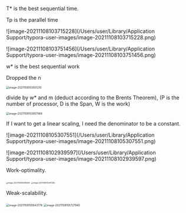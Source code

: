 



T* is the best sequential time.

Tp is the parallel time



![image-20211108103715228](/Users/user/Library/Application Support/typora-user-images/image-20211108103715228.png)



![image-20211108103751456](/Users/user/Library/Application Support/typora-user-images/image-20211108103751456.png)





w* is the best sequential work





Dropped the n 



<img src="/Users/user/Library/Application Support/typora-user-images/image-20211108103831210.png" alt="image-20211108103831210" style="zoom:50%;" />



divide by w* and m (deduct according to the Brents Theorem),  (P is the number of processor, D is the Span, W is the work)

<img src="/Users/user/Library/Application Support/typora-user-images/image-20211108103857464.png" alt="image-20211108103857464" style="zoom:50%;" />





If I want to get a linear scaling, I need the denominator to be a constant.



![image-20211108105307551](/Users/user/Library/Application Support/typora-user-images/image-20211108105307551.png)





![image-20211108102939597](/Users/user/Library/Application Support/typora-user-images/image-20211108102939597.png)



Work-optimality.



<img src="/Users/user/Library/Application Support/typora-user-images/image-20211108105416084.png" alt="image-20211108105416084" style="zoom:33%;" />

<img src="/Users/user/Library/Application Support/typora-user-images/image-20211108105441365.png" alt="image-20211108105441365" style="zoom:33%;" />



Weak-scalability.





<img src="/Users/user/Library/Application Support/typora-user-images/image-20211108105643778.png" alt="image-20211108105643778" style="zoom:50%;" />





<img src="/Users/user/Library/Application Support/typora-user-images/image-20211108105727940.png" alt="image-20211108105727940" style="zoom:50%;" />





